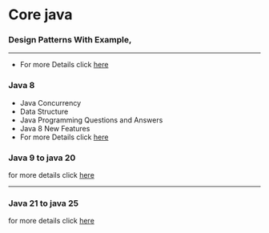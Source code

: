 # Core java

### Design Patterns With Example,
<hr/>

- For more Details click [here](/design_pattern/design_patterns.md)


### Java 8

- Java Concurrency
- Data Structure
- Java Programming Questions and Answers
- Java 8 New Features
- For more Details click [here](/java-8proj/readme.md)

### Java 9 to java 20
for more details click [here](java-20/readme.md)

<hr/>


### Java 21 to java 25
for more details click [here](java-21/readme.md)
